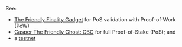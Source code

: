 See:
- [The Friendly Finality Gadget](https://github.com/ethereum/research/tree/master/papers/casper-basics) for PoS validation with Proof-of-Work (PoW)
- [Casper The Friendly Ghost: CBC](https://github.com/ethereum/research/blob/master/papers/CasperTFG/CasperTFG.pdf) for full Proof-of-Stake (PoS); and 
- a [testnet](https://hackmd.io/s/Hk6UiFU7z)